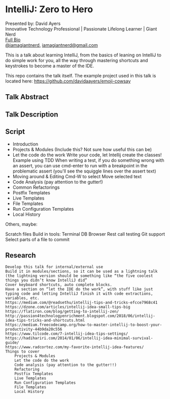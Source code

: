 IntelliJ: Zero to Hero
======================

Presented by: David Ayers<br>
Innovative Technology Professional | Passionate Lifelong Learner | Giant Nerd <br>
[Full Bio](https://github.com/davidaayers/speaker-info/blob/master/bio.md)<br>
[@iamagiantnerd](https://twitter.com/iamagiantnerd), iamagiantnerd@gmail.com

This is a talk about learning IntelliJ, from the basics of leaning on IntelliJ to do simple work for you, all the way through mastering shortcuts and keystrokes to become a master of the IDE.

This repo contains the talk itself. The example project used in this talk is located here: https://github.com/davidaayers/emoji-cowsay

Talk Abstract
-------------

Talk Description
----------------


Script
------

* Introduction
* Projects & Modules (Include this? Not sure how useful this can be)
* Let the code do the work
	Write your code, let Intellij create the classes!
	Example using TDD
		When writing a test, if you do something wrong with an assert, you can use
		cmd-enter to run with a breakpoint in the problematic assert (you'll see the squiggle lines over the assert text)
* Moving around & Editing
	Cmd-W to select
	Move selected text 
* Code Analysis (pay attention to the gutter!)
* Common Refactorings
* Postfix Templates
* Live Templates
* File Templates
* Run Configuration Templates
* Local History

Others, maybe:

Scratch files
Build in tools:
	Terminal
	DB Browser
	Rest call testing
Git support
	Select parts of a file to commit

Research
--------
```
Develop this talk for internal/external use
Build it in modules/sections, so it can be used as a lightning talk (the lightning version should be something like “the five coolest things you didn’t know IntelliJ did”
Cover keyboard shortcuts, auto complete blocks.
Have a section on “let the IDE do the work”, with stuff like just typing code and letting IntelliJ finish it with code extractions, variables, etc.
https://medium.com/@readsethu/intellij-tips-and-tricks-efcce7968c41
https://dzone.com/articles/intellij-idea-small-tips-big
https://flatiron.com/blog/getting-to-intellij-zen/
http://passion4technologyenrichment.blogspot.com/2018/06/intellij-idea-tips-tricks-and-shortcuts.html
https://medium.freecodecamp.org/how-to-master-intellij-to-boost-your-productivity-44b9da20c556
https://www.tilcode.com/7-intellij-idea-tips-settings/
https://hadihariri.com/2014/01/06/intellij-idea-minimal-survival-guide/
https://www.radcortez.com/my-favorite-intellij-idea-features/
Things to cover
    Projects & Modules
    Let the code do the work
    Code analysis (pay attention to the gutter!!)
    Refactoring
    Postfix Templates
    Live Templates
    Run Configuration Templates
    File Templates
    Local History
```
